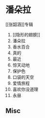 # 潘朵拉


[[张韶涵]]专辑



1. [[隐形的翅膀]]
2. 潘朵拉
3. 香水百合
4. 真的
5. 最近
6. 惊天动地
7. 保护色
8. 口袋的天空
9. 爱情旅程
10. 喜欢你没道理
11. 永昼



## Misc



